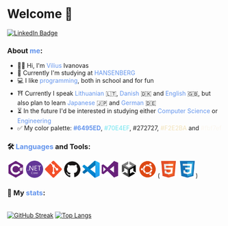 # Welcome :wave:

<div id="badges">
  <a href="https://www.linkedin.com/in/vilius-ivanovas-52674b212/">
    <img src="https://img.shields.io/badge/LinkedIn-6495ED?style=for-the-badge&logo=linkedin&logoColor=white" alt="LinkedIn Badge"/>
  </a>
<div>

### About <span style="color:#6495ED">me</span>:

- :raising_hand_man: Hi, I'm <span style="color:#6495ED">Vilius</span> Ivanovas
- :school: Currently I'm studying at <span style="color:#6495ED">HANSENBERG</span>
- :computer: I like <span style="color:#6495ED">programming</span>, both in school and for fun
- :shinto_shrine: Currently I speak <span style="color:#6495ED">Lithuanian</span> :lithuania:, <span style="color:#6495ED">Danish</span> :denmark: and <span style="color:#6495ED">English</span> :gb:, but also plan to learn <span style="color:#6495ED">Japanese</span> :jp: and <span style="color:#6495ED">German</span> :de:
- :hourglass_flowing_sand: In the future I'd be interested in studying either <span style="color:#6495ED">Computer Science</span> or <span style="color:#6495ED">Engineering</span>
- :white_check_mark: My color palette: **<span style="color:#6495ED">#6495ED</span>**, <span style="color:#70E4EF">#70E4EF</span>, <span style="color:#272727">#272727</span>, <span style="color:#F2E2BA">#F2E2BA</span> and <span style="color:#fbf7ef">#fbf7ef</span>

### :hammer_and_wrench: **<span style="color:#6495ED">Languages</span>** and **Tools**:

<div>
  <img src="https://github.com/devicons/devicon/blob/master/icons/csharp/csharp-plain.svg" title="CSharp" alt="CSharp" width="40"/>
  <img src="https://github.com/devicons/devicon/blob/master/icons/dotnetcore/dotnetcore-original.svg" title="dotnet core" alt="dotnet core" width="40"/>
  <img src="https://github.com/devicons/devicon/blob/master/icons/git/git-plain.svg" title="git" **alt="Git" width="40"/>
  <img src="https://github.com/devicons/devicon/blob/master/icons/github/github-original.svg" title="GitHub" alt="GitHub" width="40"/>
  <img src="https://github.com/devicons/devicon/blob/master/icons/vscode/vscode-original.svg" title="VSCode" alt="VSCode" width="40"/>
  <img src="https://github.com/devicons/devicon/blob/master/icons/visualstudio/visualstudio-plain.svg" title="VSCode Studio" alt="VSCode Studio" width="40"/>
  <img src="https://github.com/devicons/devicon/blob/master/icons/unity/unity-original.svg" title="Unity" alt="Unity" width="40"/>
  <img src="https://github.com/devicons/devicon/blob/master/icons/ubuntu/ubuntu-plain.svg" title="Ubuntu" alt="Ubuntu" width="40"/>
  (<img src="https://github.com/devicons/devicon/blob/master/icons/html5/html5-original.svg" title="HTML5" alt="HTML5" width="40"/>
  <img src="https://github.com/devicons/devicon/blob/master/icons/css3/css3-original.svg" title="CSS3" alt="CSS3" width="40"/>)
</div> 

### :seedling: My **<span style="color:#6495ED">stats</span>**:
<br> [![GitHub Streak](http://github-readme-streak-stats.herokuapp.com?user=viliusivanovas&theme=dark&hide_border=true&stroke=6495ED&ring=6495ED&sideLabels=6495ED&currStreakLabel=6495ED&fire=ffffff)](https://github.com/ViliusIvanovas?tab=repositories)
[![Top Langs](https://github-readme-stats.vercel.app/api/top-langs/?username=ViliusIvanovas&layout=compact&theme=github_dark&hide_border=true&title_color=6495ED&langs_count=6)](https://github.com/ViliusIvanovas?tab=repositories) <br>
